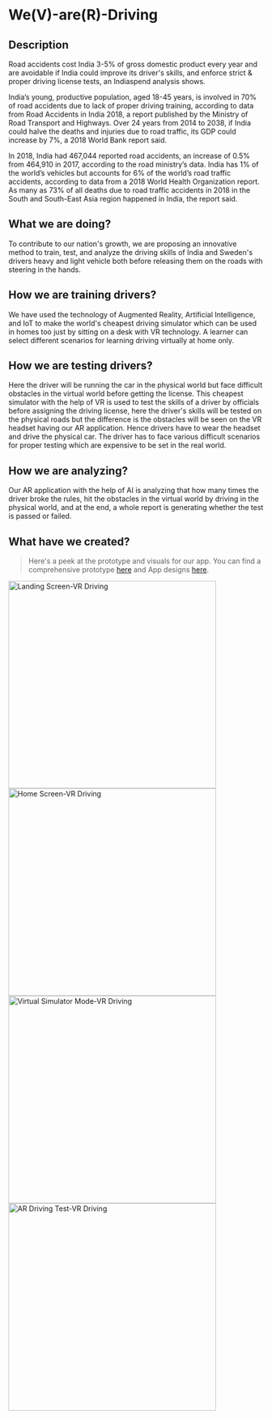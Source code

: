 # We(V)-are(R)-Driving

## Description
Road accidents cost India 3-5% of gross domestic product every year and are avoidable if India could improve its driver's skills, and enforce strict & proper driving license tests, an Indiaspend analysis shows. 

India’s young, productive population, aged 18-45 years, is involved in 70% of road accidents due to lack of proper driving training, according to data from Road Accidents in India 2018, a report published by the Ministry of Road Transport and Highways.
Over 24 years from 2014 to 2038, if India could halve the deaths and injuries due to road traffic, its GDP could increase by 7%, a 2018 World Bank report said.

In 2018, India had 467,044 reported road accidents, an increase of 0.5% from 464,910 in 2017, according to the road ministry’s data.
India has 1% of the world’s vehicles but accounts for 6% of the world’s road traffic accidents, according to data from a 2018 World Health Organization report. As many as 73% of all deaths due to road traffic accidents in 2018 in the South and South-East Asia region happened in India, the report said.

## What we are doing?

To contribute to our nation's growth, we are proposing an innovative method to train, test, and analyze the driving skills of India and Sweden's drivers heavy and light vehicle both before
releasing them on the roads with steering in the hands.

## How we are training drivers?

We have used the technology of Augmented Reality, Artificial Intelligence, and IoT to make the world's cheapest driving simulator
which can be used in homes too just by sitting on a desk with VR technology. A learner can select different scenarios for learning driving virtually at home only.

## How we are testing drivers?

Here the driver will be running the car in the physical world but face difficult obstacles in the virtual world before getting the license.
This cheapest simulator with the help of VR is used to test the skills of a driver by officials before assigning the driving license, here the driver's skills will be tested on the physical roads but the difference is the obstacles will be seen on the VR headset having our AR application.
Hence drivers have to wear the headset and drive the physical car.
The driver has to face various difficult scenarios for proper testing which are expensive to be set in the real world.

## How we are analyzing?
Our AR application with the help of AI is analyzing that how many times the driver broke the rules, hit the obstacles in the virtual world by driving in the physical world, and at the end, a whole report is generating whether the test is passed or failed.

## What have we created?
> Here's a peek at the prototype and visuals for our app. You can find a comprehensive prototype [here](https://www.figma.com/proto/27xTGwxALzqnQDu5I5z0gB/We-V-Are-R-Driving?page-id=0%3A1&node-id=1%3A187&viewport=241%2C48%2C0.14&scaling=scale-down-width&starting-point-node-id=1%3A187) and App designs [here](https://www.figma.com/file/27xTGwxALzqnQDu5I5z0gB/We-V-Are-R-Driving?node-id=0%3A1).

<img width="410" alt="Landing Screen-VR Driving" src="https://user-images.githubusercontent.com/77114532/136711639-9b5d9869-dd8e-4145-a958-955ce27a7001.png"> <img width="410" alt="Home Screen-VR Driving" src="https://user-images.githubusercontent.com/77114532/136711642-707ca7bf-2185-4984-9b9b-392b04320da5.png"> <img width="410" alt="Virtual Simulator Mode-VR Driving" src="https://user-images.githubusercontent.com/77114532/136711650-c0bfbc28-2b08-493e-bab3-845fb4fd1084.png"> <img width="410" alt="AR Driving Test-VR Driving" src="https://user-images.githubusercontent.com/77114532/136711655-121d2b87-cf6f-408b-b03b-2b0b065162b0.png">
